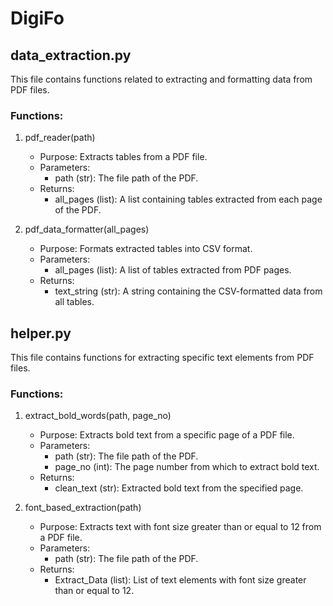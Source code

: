 # DigiFo


## data_extraction.py
This file contains functions related to extracting and formatting data from PDF files.

### Functions:
1. pdf_reader(path)
   
   - Purpose: Extracts tables from a PDF file.
   - Parameters:
      - path (str): The file path of the PDF.
   - Returns:
        - all_pages (list): A list containing tables extracted from each page of the PDF.

2. pdf_data_formatter(all_pages)
   
   - Purpose: Formats extracted tables into CSV format.
   - Parameters:
      - all_pages (list): A list of tables extracted from PDF pages.
   - Returns:
      - text_string (str): A string containing the CSV-formatted data from all tables.




## helper.py
This file contains functions for extracting specific text elements from PDF files.

### Functions:
1. extract_bold_words(path, page_no)
   - Purpose: Extracts bold text from a specific page of a PDF file.
   - Parameters:
     - path (str): The file path of the PDF.
     - page_no (int): The page number from which to extract bold text.
   - Returns:
      - clean_text (str): Extracted bold text from the specified page.

2. font_based_extraction(path)
   - Purpose: Extracts text with font size greater than or equal to 12 from a PDF file.
   - Parameters:
      - path (str): The file path of the PDF.
   - Returns:
      - Extract_Data (list): List of text elements with font size greater than or equal to 12.
